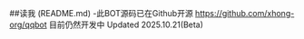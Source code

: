 ##读我 (README.md)
-此BOT源码已在Github开源
https://github.com/xhong-org/qqbot
目前仍然开发中
Updated 2025.10.21(Beta)

